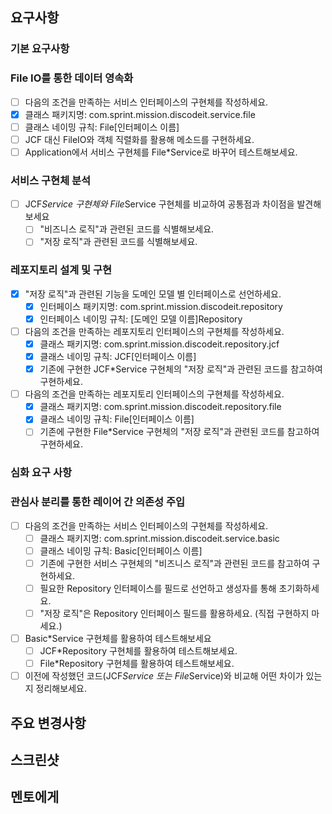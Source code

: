 ## 요구사항

### 기본 요구사항
### File IO를 통한 데이터 영속화
- [ ]  다음의 조건을 만족하는 서비스 인터페이스의 구현체를 작성하세요.
  - [X]  클래스 패키지명: com.sprint.mission.discodeit.service.file
  - [ ]  클래스 네이밍 규칙: File[인터페이스 이름]
  - [ ]  JCF 대신 FileIO와 객체 직렬화를 활용해 메소드를 구현하세요.
- [ ]  Application에서 서비스 구현체를 File*Service로 바꾸어 테스트해보세요.

### 서비스 구현체 분석
- [ ] JCF*Service 구현체와 File*Service 구현체를 비교하여 공통점과 차이점을 발견해보세요
  - [ ] "비즈니스 로직"과 관련된 코드를 식별해보세요.
  - [ ] "저장 로직"과 관련된 코드를 식별해보세요.

### 레포지토리 설계 및 구현
- [X] "저장 로직"과 관련된 기능을 도메인 모델 별 인터페이스로 선언하세요.
  - [X] 인터페이스 패키지명: com.sprint.mission.discodeit.repository
  - [X] 인터페이스 네이밍 규칙: [도메인 모델 이름]Repository
- [ ] 다음의 조건을 만족하는 레포지토리 인터페이스의 구현체를 작성하세요.
  - [X] 클래스 패키지명: com.sprint.mission.discodeit.repository.jcf
  - [X] 클래스 네이밍 규칙: JCF[인터페이스 이름]
  - [X] 기존에 구현한 JCF*Service 구현체의 "저장 로직"과 관련된 코드를 참고하여 구현하세요.
- [ ] 다음의 조건을 만족하는 레포지토리 인터페이스의 구현체를 작성하세요.
  - [X] 클래스 패키지명: com.sprint.mission.discodeit.repository.file
  - [X] 클래스 네이밍 규칙: File[인터페이스 이름]
  - [ ] 기존에 구현한 File*Service 구현체의 "저장 로직"과 관련된 코드를 참고하여 구현하세요.

### 심화 요구 사항
### 관심사 분리를 통한 레이어 간 의존성 주입
- [ ] 다음의 조건을 만족하는 서비스 인터페이스의 구현체를 작성하세요.
  - [ ] 클래스 패키지명: com.sprint.mission.discodeit.service.basic
  - [ ] 클래스 네이밍 규칙: Basic[인터페이스 이름]
  - [ ] 기존에 구현한 서비스 구현체의 "비즈니스 로직"과 관련된 코드를 참고하여 구현하세요.
  - [ ] 필요한 Repository 인터페이스를 필드로 선언하고 생성자를 통해 초기화하세요.
  - [ ] "저장 로직"은 Repository 인터페이스 필드를 활용하세요. (직접 구현하지 마세요.)
- [ ] Basic*Service 구현체를 활용하여 테스트해보세요
  - [ ]  JCF*Repository  구현체를 활용하여 테스트해보세요.
  - [ ]  File*Repository 구현체를 활용하여 테스트해보세요.
- [ ] 이전에 작성했던 코드(JCF*Service 또는 File*Service)와 비교해 어떤 차이가 있는지 정리해보세요.

## 주요 변경사항

## 스크린샷

## 멘토에게
